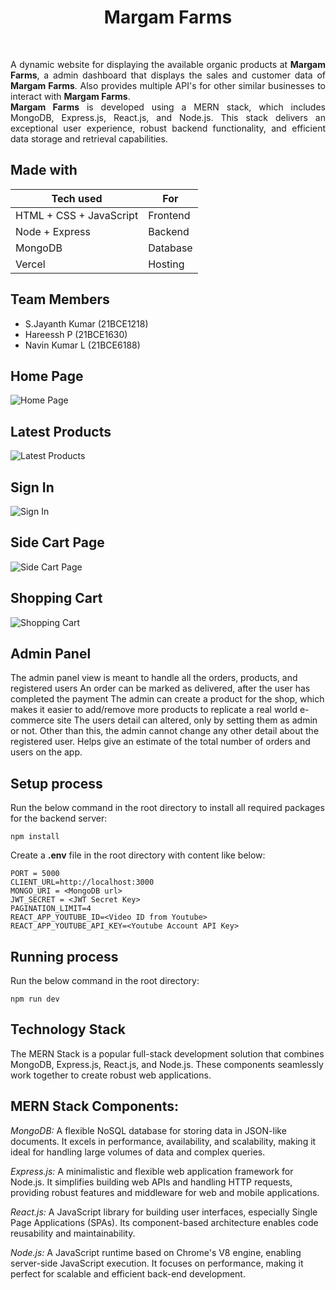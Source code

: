 <h1 align="center">Margam Farms</h1>
<br>

<p style="text-align: justify;">
A dynamic website for displaying the available organic products at <b>Margam Farms</b>, a admin dashboard that displays the sales and customer data of <b>Margam Farms</b>. Also provides multiple API's for other similar businesses to interact with <b>Margam Farms</b>. 
<br>
<b>Margam Farms</b> is developed using a MERN stack, which includes MongoDB, Express.js, React.js, and Node.js. This stack delivers an exceptional user experience, robust backend functionality, and efficient data storage and retrieval capabilities.

## Made with

| Tech used               | For        |
| ----------------------- | ---------- |
| HTML + CSS + JavaScript | Frontend   |
| Node + Express          | Backend    |
| MongoDB                 | Database   |
| Vercel                  | Hosting    |

## Team Members


- S.Jayanth Kumar (21BCE1218)
- Hareessh P (21BCE1630)
- Navin Kumar L (21BCE6188)

## Home Page

![Home Page](https://github.com/SJ-Kumar/MargamFarms/blob/21488ae238731ca863bd0e1f50a0340b115b3df2/frontend/src/assets/header%20with%20pc.png)

## Latest Products

![Latest Products](https://github.com/SJ-Kumar/MargamFarms/blob/4caa7fc3063962d3e65c0ad4930be236a283e30e/frontend/src/assets/products.png)


## Sign In

![Sign In](https://github.com/SJ-Kumar/MargamFarms/blob/4caa7fc3063962d3e65c0ad4930be236a283e30e/frontend/src/assets/signin.png)

## Side Cart Page

![Side Cart Page](https://github.com/SJ-Kumar/MargamFarms/blob/4caa7fc3063962d3e65c0ad4930be236a283e30e/frontend/src/assets/sidecart.png)

## Shopping Cart

![Shopping Cart](https://github.com/SJ-Kumar/MargamFarms/blob/4caa7fc3063962d3e65c0ad4930be236a283e30e/frontend/src/assets/shopping.png)

## Admin Panel
The admin panel view is meant to handle all the orders, products, and registered users
An order can be marked as delivered, after the user has completed the payment
The admin can create a product for the shop, which makes it easier to add/remove more products to replicate a real world e-commerce site
The users detail can altered, only by setting them as admin or not. Other than this, the admin cannot change any other detail about the registered user.
Helps give an estimate of the total number of orders and users on the app.

## Setup process

Run the below command in the root directory to install all required packages for the backend server:

```
npm install
```

Create a **.env** file in the root directory with content like below:

```
PORT = 5000
CLIENT_URL=http://localhost:3000
MONGO_URI = <MongoDB url>
JWT_SECRET = <JWT Secret Key>
PAGINATION_LIMIT=4
REACT_APP_YOUTUBE_ID=<Video ID from Youtube>
REACT_APP_YOUTUBE_API_KEY=<Youtube Account API Key>

```

## Running process

Run the below command in the root directory:

```
npm run dev

```

## Technology Stack

The MERN Stack is a popular full-stack development solution that combines MongoDB, Express.js, React.js, and Node.js. These components seamlessly work together to create robust web applications.

## MERN Stack Components:

*MongoDB:* A flexible NoSQL database for storing data in JSON-like documents. It excels in performance, availability, and scalability, making it ideal for handling large volumes of data and complex queries.

*Express.js:* A minimalistic and flexible web application framework for Node.js. It simplifies building web APIs and handling HTTP requests, providing robust features and middleware for web and mobile applications.

*React.js:* A JavaScript library for building user interfaces, especially Single Page Applications (SPAs). Its component-based architecture enables code reusability and maintainability.

*Node.js:* A JavaScript runtime based on Chrome's V8 engine, enabling server-side JavaScript execution. It focuses on performance, making it perfect for scalable and efficient back-end development.




